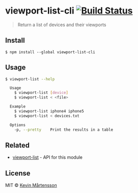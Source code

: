 # viewport-list-cli [![Build Status](http://img.shields.io/travis/kevva/viewport-list-cli.svg?style=flat)](https://travis-ci.org/kevva/viewport-list-cli)

> Return a list of devices and their viewports


## Install

```
$ npm install --global viewport-list-cli
```


## Usage

```bash
$ viewport-list --help

  Usage
    $ viewport-list [device]
    $ viewport-list < <file>

  Example
    $ viewport-list iphone4 iphone5
    $ viewport-list < devices.txt

  Options
    -p, --pretty    Print the results in a table
```


## Related

* [viewport-list](https://github.com/kevva/viewport-list) - API for this module


## License

MIT © [Kevin Mårtensson](https://github.com/kevva)
